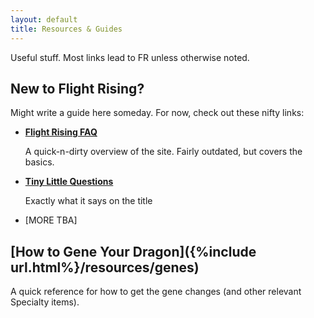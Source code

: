 ```yaml
---
layout: default
title: Resources & Guides
---
```

Useful stuff. Most links lead to FR unless otherwise noted.

## New to Flight Rising?

Might write a guide here someday. For now, check out these nifty links:

- **[Flight Rising FAQ](https://www1.flightrising.com/forums/gde/1467442)**
	
	A quick-n-dirty overview of the site. Fairly outdated, but covers the basics.

- **[Tiny Little Questions](https://www1.flightrising.com/forums/help/133644)**

	Exactly what it says on the title
	
- [MORE TBA]

## [How to Gene Your Dragon]({%include url.html%}/resources/genes)

A quick reference for how to get the gene changes (and other relevant Specialty items).